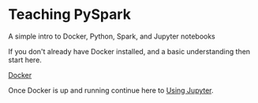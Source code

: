 # Teaching PySpark
A simple intro to Docker, Python, Spark, and Jupyter notebooks

If you don't already have Docker installed, and a basic understanding
then start here.

[Docker](Docker.md)

Once Docker is up and running continue here to [Using Jupyter](Jupyter.md).